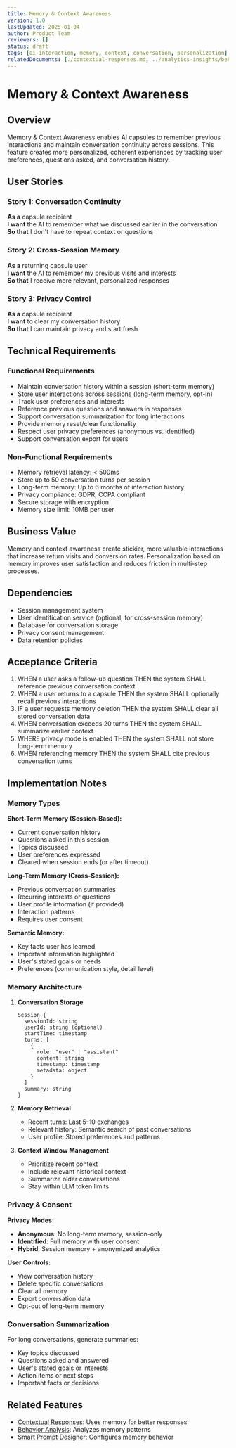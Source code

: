 ```yaml
---
title: Memory & Context Awareness
version: 1.0
lastUpdated: 2025-01-04
author: Product Team
reviewers: []
status: draft
tags: [ai-interaction, memory, context, conversation, personalization]
relatedDocuments: [./contextual-responses.md, ../analytics-insights/behavior-analysis.md]
---
```


# Memory & Context Awareness

## Overview

Memory & Context Awareness enables AI capsules to remember previous interactions and maintain conversation continuity across sessions. This feature creates more personalized, coherent experiences by tracking user preferences, questions asked, and conversation history.

## User Stories

### Story 1: Conversation Continuity
**As a** capsule recipient  
**I want** the AI to remember what we discussed earlier in the conversation  
**So that** I don't have to repeat context or questions

### Story 2: Cross-Session Memory
**As a** returning capsule user  
**I want** the AI to remember my previous visits and interests  
**So that** I receive more relevant, personalized responses

### Story 3: Privacy Control
**As a** capsule recipient  
**I want** to clear my conversation history  
**So that** I can maintain privacy and start fresh

## Technical Requirements

### Functional Requirements
- Maintain conversation history within a session (short-term memory)
- Store user interactions across sessions (long-term memory, opt-in)
- Track user preferences and interests
- Reference previous questions and answers in responses
- Support conversation summarization for long interactions
- Provide memory reset/clear functionality
- Respect user privacy preferences (anonymous vs. identified)
- Support conversation export for users

### Non-Functional Requirements
- Memory retrieval latency: < 500ms
- Store up to 50 conversation turns per session
- Long-term memory: Up to 6 months of interaction history
- Privacy compliance: GDPR, CCPA compliant
- Secure storage with encryption
- Memory size limit: 10MB per user

## Business Value

Memory and context awareness create stickier, more valuable interactions that increase return visits and conversion rates. Personalization based on memory improves user satisfaction and reduces friction in multi-step processes.

## Dependencies

- Session management system
- User identification service (optional, for cross-session memory)
- Database for conversation storage
- Privacy consent management
- Data retention policies

## Acceptance Criteria

1. WHEN a user asks a follow-up question THEN the system SHALL reference previous conversation context
2. WHEN a user returns to a capsule THEN the system SHALL optionally recall previous interactions
3. IF a user requests memory deletion THEN the system SHALL clear all stored conversation data
4. WHEN conversation exceeds 20 turns THEN the system SHALL summarize earlier context
5. WHERE privacy mode is enabled THEN the system SHALL not store long-term memory
6. WHEN referencing memory THEN the system SHALL cite previous conversation turns

## Implementation Notes

### Memory Types

**Short-Term Memory (Session-Based):**
- Current conversation history
- Questions asked in this session
- Topics discussed
- User preferences expressed
- Cleared when session ends (or after timeout)

**Long-Term Memory (Cross-Session):**
- Previous conversation summaries
- Recurring interests or questions
- User profile information (if provided)
- Interaction patterns
- Requires user consent

**Semantic Memory:**
- Key facts user has learned
- Important information highlighted
- User's stated goals or needs
- Preferences (communication style, detail level)

### Memory Architecture

1. **Conversation Storage**
   ```
   Session {
     sessionId: string
     userId: string (optional)
     startTime: timestamp
     turns: [
       {
         role: "user" | "assistant"
         content: string
         timestamp: timestamp
         metadata: object
       }
     ]
     summary: string
   }
   ```

2. **Memory Retrieval**
   - Recent turns: Last 5-10 exchanges
   - Relevant history: Semantic search of past conversations
   - User profile: Stored preferences and patterns

3. **Context Window Management**
   - Prioritize recent context
   - Include relevant historical context
   - Summarize older conversations
   - Stay within LLM token limits

### Privacy & Consent

**Privacy Modes:**
- **Anonymous**: No long-term memory, session-only
- **Identified**: Full memory with user consent
- **Hybrid**: Session memory + anonymized analytics

**User Controls:**
- View conversation history
- Delete specific conversations
- Clear all memory
- Export conversation data
- Opt-out of long-term memory

### Conversation Summarization

For long conversations, generate summaries:
- Key topics discussed
- Questions asked and answered
- User's stated goals or interests
- Action items or next steps
- Important facts or decisions

## Related Features

- [Contextual Responses](./contextual-responses.md): Uses memory for better responses
- [Behavior Analysis](../analytics-insights/behavior-analysis.md): Analyzes memory patterns
- [Smart Prompt Designer](../capsule-creation/prompt-designer.md): Configures memory behavior
